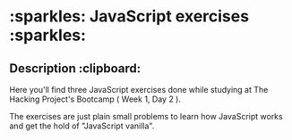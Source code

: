 <h1> :sparkles: JavaScript exercises :sparkles: </h1>

<h2>Description :clipboard: </h2>
<p>Here you'll find three JavaScript exercises done while studying at The Hacking Project's Bootcamp ( Week 1, Day 2 ).</p>

<p>The exercises are just plain small problems to learn how JavaScript works and get the hold of "JavaScript vanilla".</p>

